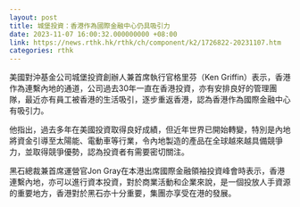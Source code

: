 ```yaml
---
layout: post
title: 城堡投資：香港作為國際金融中心仍具吸引力
date: 2023-11-07 16:00:32.000000000 +08:00
link: https://news.rthk.hk/rthk/ch/component/k2/1726822-20231107.htm
categories: rthk
---
```


美國對沖基金公司城堡投資創辦人兼首席執行官格里芬（Ken Griffin）表示，香港作為連繫內地的通道，公司過去30年一直在香港投資，亦有安排良好的管理團隊，最近亦有員工被香港的生活吸引，逐步重返香港，認為香港作為國際金融中心有吸引力。

他指出，過去多年在美國投資取得良好成績，但近年世界已開始轉變，特別是內地將資金引導至太陽能、電動車等行業，令內地製造的產品在全球越來越具備競爭力，並取得競爭優勢，認為投資者有需要密切關注。

黑石總裁兼首席運營官Jon Gray在本港出席國際金融領袖投資峰會時表示，香港連繫內地，亦可以進行資本投資，對於商業活動和企業來說，是一個投放人手資源的重要地方，香港對於黑石亦十分重要，集團亦享受在港的發展。
